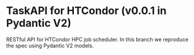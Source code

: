 # TaskAPI for HTCondor (v0.0.1 in Pydantic V2)

RESTful API for HTCondor HPC job scheduler. In this branch we reproduce the spec using Pydantic V2 models.

